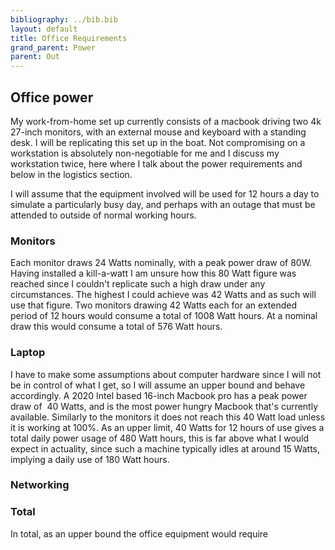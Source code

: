 ```yaml
---
bibliography: ../bib.bib
layout: default
title: Office Requirements
grand_parent: Power
parent: Out
---
```


## Office power

My work-from-home set up currently consists of a macbook driving two 4k
27-inch monitors, with an external mouse and keyboard with a standing
desk. I will be replicating this set up in the boat. Not compromising on
a workstation is absolutely non-negotiable for me and I discuss my
workstation twice, here where I talk about the power requirements and
below in the logistics section.

I will assume that the equipment involved will be used for 12 hours a
day to simulate a particularly busy day, and perhaps with an outage that
must be attended to outside of normal working hours.

### Monitors

Each monitor draws 24 Watts nominally, with a peak power draw of 80W.
Having installed a kill-a-watt I am unsure how this 80 Watt figure was
reached since I couldn't replicate such a high draw under any
circumstances. The highest I could achieve was 42 Watts and as such will
use that figure. Two monitors drawing 42 Watts each for an extended
period of 12 hours would consume a total of 1008 Watt hours. At a
nominal draw this would consume a total of 576 Watt hours.

### Laptop

I have to make some assumptions about computer hardware since I will not
be in control of what I get, so I will assume an upper bound and behave
accordingly. A 2020 Intel based 16-inch Macbook pro has a peak power
draw of  40 Watts, and is the most power hungry Macbook that's currently
available. Similarly to the monitors it does not reach this 40 Watt load
unless it is working at 100%. As an upper limit, 40 Watts for 12 hours
of use gives a total daily power usage of 480 Watt hours, this is far
above what I would expect in actuality, since such a machine typically
idles at around 15 Watts, implying a daily use of 180 Watt hours.

### Networking

### Total

In total, as an upper bound the office equipment would require
